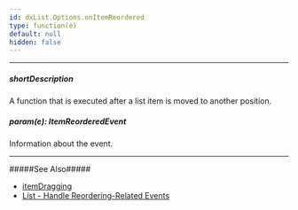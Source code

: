```yaml
---
id: dxList.Options.onItemReordered
type: function(e)
default: null
hidden: false
---
```

---
##### shortDescription
A function that is executed after a list item is moved to another position.

##### param(e): ItemReorderedEvent
Information about the event.

---
#####See Also#####
- [itemDragging](/api-reference/10%20UI%20Components/dxList/1%20Configuration/itemDragging.md '/Documentation/ApiReference/UI_Components/dxList/Configuration/#itemDragging')
- [List - Handle Reordering-Related Events](/concepts/05%20UI%20Components/List/30%20Item%20Reordering/10%20Events.md '/Documentation/Guide/UI_Components/List/Item_Reordering/#Events')
